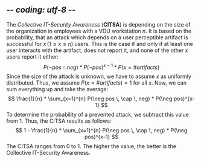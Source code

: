 ## -*- coding: utf-8 -*-
The *Collective IT-Security Awareness* (**CITSA**) is depending on the size of
the organization in employees with a VDU workstation $n$. It is based on the
probability, that an attack which depends on a user perceptible artifact is
successful for $x \, (1 \le x \le n)$ users. This is the case if and only if at
least one user interacts with the artifact, does not report it, and none of the
other $x$ users report it either:
$$
P(\neg pos \, \cap \, neg) * P(\neg pos)^{x-1} * P(x = \#artifacts)
$$
Since the size of the attack is unknown, we have to assume $x$ as uniformly
distributed. Thus, we assume $P(x = \#artifacts) = 1$ for all $x$. Now, we can
sum everything up and take the average:
$$
\frac{1}{n} * \sum_{x=1}^{n} P(\neg pos \, \cap \, neg) * P(\neg pos)^{x-1}
$$
To determine the probability of a prevented attack, we subtract this value
from 1. Thus, the CITSA results as follows:
$$
1 - \frac{1}{n} * \sum_{x=1}^{n} P(\neg pos \, \cap \, neg) * P(\neg pos)^{x-1}
$$
The CITSA ranges from 0 to 1. The higher the value, the better is the
Collective IT-Security Awareness.

